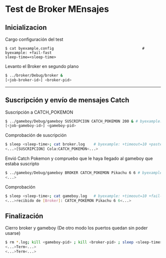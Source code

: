 # Test de Broker MEnsajes

## Inicializacion

Cargo configuración del test

```shell
$ cat byexample.config                                        # byexample: +fail-fast
sleep-time=<sleep-time>
```

Levanto el Broker en segundo plano

```bash
$ ../broker/Debug/broker &
[<job-broker-id>] <broker-pid>
```

- - - - - - - - - - - - -

## Suscripción y envío de mensajes Catch

Suscripción a CATCH_POKEMON

```  bash
$ ../gameboy/Debug/gameboy SUSCRIPCION CATCH_POKEMON 200 & # byexample: +timeout=100 +fail-fast +paste
[<job-gameboy-id>] <gameboy-pid>
```

Comprobación de suscripción

```bash
$ sleep <sleep-time>; cat broker.log    # byexample: +timeout=10 +paste
<...>[SUSCRIPCION] Cola:CATCH_POKEMON<...>
```

Envió Catch Pokemon y compruebo que le haya llegado al gameboy que estaba suscripto

```  bash
$ ../gameboy/Debug/gameboy BROKER CATCH_POKEMON Pikachu 6 6 # byexample: +timeout=10 +fail-fast
<...>
```

Comprobación

```bash
$ sleep <sleep-time>; cat gameboy.log   # byexample: +timeout=10 +fail-fast +paste
<...>recibido de [Broker]: CATCH_POKEMON Pikachu 6 6<...>
```

## Finalización

Cierro broker y gameboy (De otro modo los puertos quedan sin poder usarse)

```bash
$ rm *.log; kill <gameboy-pid> ; kill <broker-pid> ; sleep <sleep-time>     # byexample: +timeout=20 +norm-ws +paste -skip
<...>Term<...>
<...>Term<...>
```
